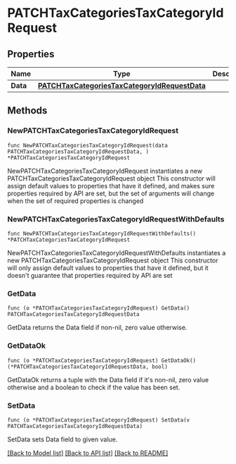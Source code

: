 # PATCHTaxCategoriesTaxCategoryIdRequest

## Properties

Name | Type | Description | Notes
------------ | ------------- | ------------- | -------------
**Data** | [**PATCHTaxCategoriesTaxCategoryIdRequestData**](PATCHTaxCategoriesTaxCategoryIdRequestData.md) |  | 

## Methods

### NewPATCHTaxCategoriesTaxCategoryIdRequest

`func NewPATCHTaxCategoriesTaxCategoryIdRequest(data PATCHTaxCategoriesTaxCategoryIdRequestData, ) *PATCHTaxCategoriesTaxCategoryIdRequest`

NewPATCHTaxCategoriesTaxCategoryIdRequest instantiates a new PATCHTaxCategoriesTaxCategoryIdRequest object
This constructor will assign default values to properties that have it defined,
and makes sure properties required by API are set, but the set of arguments
will change when the set of required properties is changed

### NewPATCHTaxCategoriesTaxCategoryIdRequestWithDefaults

`func NewPATCHTaxCategoriesTaxCategoryIdRequestWithDefaults() *PATCHTaxCategoriesTaxCategoryIdRequest`

NewPATCHTaxCategoriesTaxCategoryIdRequestWithDefaults instantiates a new PATCHTaxCategoriesTaxCategoryIdRequest object
This constructor will only assign default values to properties that have it defined,
but it doesn't guarantee that properties required by API are set

### GetData

`func (o *PATCHTaxCategoriesTaxCategoryIdRequest) GetData() PATCHTaxCategoriesTaxCategoryIdRequestData`

GetData returns the Data field if non-nil, zero value otherwise.

### GetDataOk

`func (o *PATCHTaxCategoriesTaxCategoryIdRequest) GetDataOk() (*PATCHTaxCategoriesTaxCategoryIdRequestData, bool)`

GetDataOk returns a tuple with the Data field if it's non-nil, zero value otherwise
and a boolean to check if the value has been set.

### SetData

`func (o *PATCHTaxCategoriesTaxCategoryIdRequest) SetData(v PATCHTaxCategoriesTaxCategoryIdRequestData)`

SetData sets Data field to given value.



[[Back to Model list]](../README.md#documentation-for-models) [[Back to API list]](../README.md#documentation-for-api-endpoints) [[Back to README]](../README.md)


